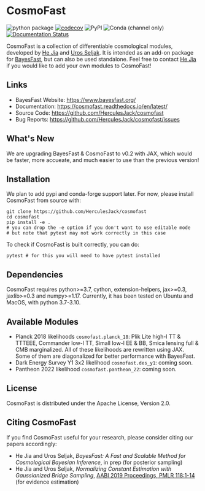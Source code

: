 # CosmoFast

![python package](https://github.com/HerculesJack/cosmofast/workflows/python%20package/badge.svg)
[![codecov](https://codecov.io/gh/HerculesJack/cosmofast/branch/master/graph/badge.svg)](https://codecov.io/gh/HerculesJack/cosmofast)
![PyPI](https://img.shields.io/pypi/v/cosmofast)
![Conda (channel only)](https://img.shields.io/conda/vn/conda-forge/cosmofast)
[![Documentation Status](https://readthedocs.org/projects/cosmofast/badge/?version=latest)](https://cosmofast.readthedocs.io/en/latest/?badge=latest)

CosmoFast is a collection of differentiable cosmological modules, developed by
[He Jia](http://hejia.io) and
[Uros Seljak](https://physics.berkeley.edu/people/faculty/uros-seljak).
It is intended as an add-on package for [BayesFast](https://github.com/HerculesJack/bayesfast), but
can also be used standalone.
Feel free to contact [He Jia](mailto:he.jia.phy@gmail.com) if you would like to add your own modules
to CosmoFast!

## Links

* BayesFast Website: https://www.bayesfast.org/
* Documentation: https://cosmofast.readthedocs.io/en/latest/
* Source Code: https://github.com/HerculesJack/cosmofast
* Bug Reports: https://github.com/HerculesJack/cosmofast/issues

## What's New

We are upgrading BayesFast & CosmoFast to v0.2 with JAX, which would be faster, more accueate, and
much easier to use than the previous version!

## Installation

We plan to add pypi and conda-forge support later.
For now, please install CosmoFast from source with:

```
git clone https://github.com/HerculesJack/cosmofast
cd cosmofast
pip install -e .
# you can drop the -e option if you don't want to use editable mode
# but note that pytest may not work correctly in this case
```

To check if CosmoFast is built correctly, you can do:

```
pytest # for this you will need to have pytest installed
```

## Dependencies

CosmoFast requires python>=3.7, cython, extension-helpers, jax>=0.3, jaxlib>=0.3 and numpy>=1.17.
Currently, it has been tested on Ubuntu and MacOS, with python 3.7-3.10.

## Available Modules

* Planck 2018 likelihoods `cosmofast.planck_18`: Plik Lite high-l TT & TTTEEE, Commander low-l TT,
Simall low-l EE & BB, Smica lensing full & CMB marginalized. All of these likelihoods are rewritten
using JAX. Some of them are diagonalized for better performance with BayesFast.
* Dark Energy Survey Y1 3x2 likelihood `cosmofast.des_y1`: coming soon.
* Pantheon 2022 likelihood `cosmofast.pantheon_22`: coming soon.

## License

CosmoFast is distributed under the Apache License, Version 2.0.

## Citing CosmoFast

If you find CosmoFast useful for your research, please consider citing our papers accordingly:

* He Jia and Uros Seljak,
*BayesFast: A Fast and Scalable Method for Cosmological Bayesian Inference*,
in prep (for posterior sampling)
* He Jia and Uros Seljak,
*Normalizing Constant Estimation with Gaussianized Bridge Sampling*,
[AABI 2019 Proceedings, PMLR 118:1-14](http://proceedings.mlr.press/v118/jia20a.html)
(for evidence estimation)
